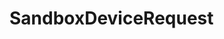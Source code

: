 #  SandboxDeviceRequest

<api-schema openapi-path="../../resources/openapi.yaml" name="SandboxDeviceRequest"></api-schema>